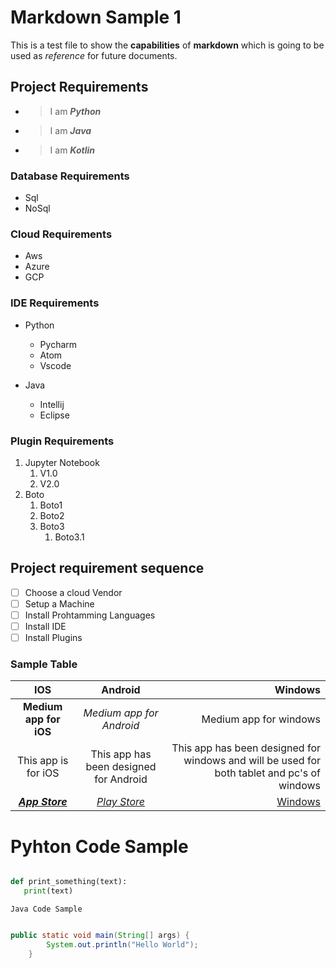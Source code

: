# Markdown Sample 1

This is a test file to show the **capabilities** of __markdown__ which is going to be used as _reference_ for future documents.



## Project Requirements

- > I am **_Python_**
- > I am **_Java_**
- > I am __*Kotlin*__

###  Database Requirements
- Sql
- NoSql

### Cloud Requirements
* Aws
* Azure
* GCP

### IDE Requirements
+ Python
   - Pycharm
   - Atom
   - Vscode
   
+ Java
   - Intellij
   - Eclipse
  

### Plugin Requirements
1. Jupyter Notebook
   1. V1.0
   2. V2.0
2. Boto
   1. Boto1
   2. Boto2
   3. Boto3
      1. Boto3.1

## Project requirement sequence

* [ ] Choose a cloud Vendor
* [ ] Setup a Machine
* [ ] Install Prohtamming Languages
* [ ] Install IDE
* [ ] Install Plugins

### Sample Table

IOS | Android | Windows
:---:|:---:|---:
**Medium app for iOS** | *Medium app for Android* | Medium app for windows
This app is for iOS | This app has been designed for Android | This app has been designed for windows and will be used for both tablet and pc's of windows
[**_App Store_**](https://apps.apple.com/us/app/medium/id828256236) | [*Play Store*](https://play.google.com/store/apps/details?id=com.medium.reader&hl=en_IN) | [Windows](https://www.microsoft.com/en-in/p/fast-access-mediumcom/9mz8gwk17041?activetab=pivot:overviewtab)





# **Pyhton Code Sample**

``` python

def print_something(text):
   print(text)

```

` Java Code Sample `

``` java

public static void main(String[] args) {
        System.out.println("Hello World");
    }

```
